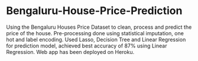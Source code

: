# Bengaluru-House-Price-Prediction

Using the Bengaluru Houses Price Dataset to clean, process and predict the price of the house. Pre-processing done using statistical imputation, one hot and label encoding.
Used Lasso, Decision Tree and Linear Regression for prediction model, achieved best accuracy of 87% using Linear Regression. 
Web app has been deployed on Heroku.


